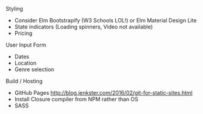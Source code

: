 Styling
- Consider Elm Bootstrapify (W3 Schools LOL!) or Elm Material Design Lite
- State indicators (Loading spinners, Video not available)
- Pricing

User Input Form
- Dates
- Location
- Genre selection

Build / Hosting
- GitHub Pages http://blog.jenkster.com/2016/02/git-for-static-sites.html 
- Install Closure compiler from NPM rather than OS
- SASS